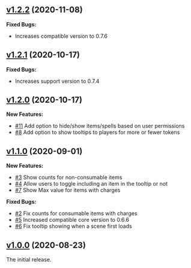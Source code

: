 ## [v1.2.2](https://github.com/illandril/FoundryVTT-token-tooltips/releases/tag/v1.2.2) (2020-11-08)
**Fixed Bugs:**
* Increases compatible version to 0.7.6

## [v1.2.1](https://github.com/illandril/FoundryVTT-token-tooltips/releases/tag/v1.2.1) (2020-10-17)
**Fixed Bugs:**
* Increases support version to 0.7.4

## [v1.2.0](https://github.com/illandril/FoundryVTT-token-tooltips/releases/tag/v1.2.0) (2020-10-17)
**New Features:**
* [\#11](https://github.com/illandril/FoundryVTT-token-tooltips/issues/11) Add option to hide/show items/spells based on user permissions
* [\#8](https://github.com/illandril/FoundryVTT-token-tooltips/issues/8) Add option to show tooltips to players for more or fewer tokens

## [v1.1.0](https://github.com/illandril/FoundryVTT-token-tooltips/releases/tag/v1.1.0) (2020-09-01)
**New Features:**
* [\#3](https://github.com/illandril/FoundryVTT-token-tooltips/issues/3) Show counts for non-consumable items
* [\#4](https://github.com/illandril/FoundryVTT-token-tooltips/issues/4) Allow users to toggle including an item in the tooltip or not
* [\#7](https://github.com/illandril/FoundryVTT-token-tooltips/issues/7) Show Max value for items with charges

**Fixed Bugs:**
* [\#2](https://github.com/illandril/FoundryVTT-token-tooltips/issues/2) Fix counts for consumable items with charges
* [\#5](https://github.com/illandril/FoundryVTT-token-tooltips/issues/5) Increased compatible core version to 0.6.6
* [\#6](https://github.com/illandril/FoundryVTT-token-tooltips/issues/6) Fix tooltip showing when a scene first loads

## [v1.0.0](https://github.com/illandril/FoundryVTT-token-tooltips/releases/tag/v1.0.0) (2020-08-23)
The initial release.
